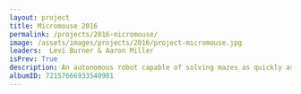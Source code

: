 ```yaml
---
layout: project
title: Micromouse 2016
permalink: /projects/2016-micromouse/
image: /assets/images/projects/2016/project-micromouse.jpg
leaders:  Levi Burner & Aaron Miller 
isPrev: True
description: An autonomous robot capable of solving mazes as quickly as possible. This robot will compete at the IEEE SAC in Spring 2016.
albumID: 72157666933540901
---
```


